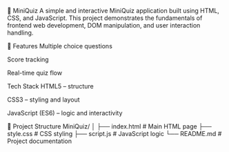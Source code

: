 🎯 MiniQuiz
A simple and interactive MiniQuiz application built using HTML, CSS, and JavaScript. This project demonstrates the fundamentals of frontend web development, DOM manipulation, and user interaction handling.

🚀 Features
   Multiple choice questions

   Score tracking

  Real-time quiz flow

Tech Stack
HTML5 – structure

CSS3 – styling and layout

JavaScript (ES6) – logic and interactivity

📂 Project Structure
  MiniQuiz/
│
├── index.html          # Main HTML page
├── style.css           # CSS styling
├── script.js           # JavaScript logic
└── README.md           # Project documentation
